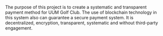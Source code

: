 The purpose of this project is to create a systematic and transparent payment method for UUM Golf Club. The use of blockchain technology in this system also can guarantee a secure payment system. It is decentralized, encryption, transparent, systematic and without third-party engagement.
